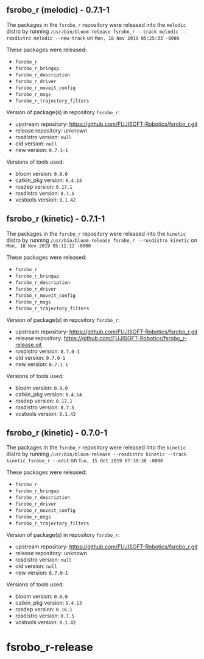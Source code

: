 ## fsrobo_r (melodic) - 0.7.1-1

The packages in the `fsrobo_r` repository were released into the `melodic` distro by running `/usr/bin/bloom-release fsrobo_r --track melodic --rosdistro melodic --new-track` on `Mon, 18 Nov 2019 05:25:33 -0000`

These packages were released:
- `fsrobo_r`
- `fsrobo_r_bringup`
- `fsrobo_r_description`
- `fsrobo_r_driver`
- `fsrobo_r_moveit_config`
- `fsrobo_r_msgs`
- `fsrobo_r_trajectory_filters`

Version of package(s) in repository `fsrobo_r`:

- upstream repository: https://github.com/FUJISOFT-Robotics/fsrobo_r.git
- release repository: unknown
- rosdistro version: `null`
- old version: `null`
- new version: `0.7.1-1`

Versions of tools used:

- bloom version: `0.9.0`
- catkin_pkg version: `0.4.14`
- rosdep version: `0.17.1`
- rosdistro version: `0.7.5`
- vcstools version: `0.1.42`


## fsrobo_r (kinetic) - 0.7.1-1

The packages in the `fsrobo_r` repository were released into the `kinetic` distro by running `/usr/bin/bloom-release fsrobo_r --rosdistro kinetic` on `Mon, 18 Nov 2019 05:11:12 -0000`

These packages were released:
- `fsrobo_r`
- `fsrobo_r_bringup`
- `fsrobo_r_description`
- `fsrobo_r_driver`
- `fsrobo_r_moveit_config`
- `fsrobo_r_msgs`
- `fsrobo_r_trajectory_filters`

Version of package(s) in repository `fsrobo_r`:

- upstream repository: https://github.com/FUJISOFT-Robotics/fsrobo_r.git
- release repository: https://github.com/FUJISOFT-Robotics/fsrobo_r-release.git
- rosdistro version: `0.7.0-1`
- old version: `0.7.0-1`
- new version: `0.7.1-1`

Versions of tools used:

- bloom version: `0.9.0`
- catkin_pkg version: `0.4.14`
- rosdep version: `0.17.1`
- rosdistro version: `0.7.5`
- vcstools version: `0.1.42`


## fsrobo_r (kinetic) - 0.7.0-1

The packages in the `fsrobo_r` repository were released into the `kinetic` distro by running `/usr/bin/bloom-release --rosdistro kinetic --track kinetic fsrobo_r --edit` on `Tue, 15 Oct 2019 07:39:30 -0000`

These packages were released:
- `fsrobo_r`
- `fsrobo_r_bringup`
- `fsrobo_r_description`
- `fsrobo_r_driver`
- `fsrobo_r_moveit_config`
- `fsrobo_r_msgs`
- `fsrobo_r_trajectory_filters`

Version of package(s) in repository `fsrobo_r`:

- upstream repository: https://github.com/FUJISOFT-Robotics/fsrobo_r.git
- release repository: unknown
- rosdistro version: `null`
- old version: `null`
- new version: `0.7.0-1`

Versions of tools used:

- bloom version: `0.8.0`
- catkin_pkg version: `0.4.13`
- rosdep version: `0.16.1`
- rosdistro version: `0.7.5`
- vcstools version: `0.1.42`


# fsrobo_r-release